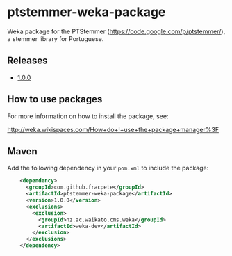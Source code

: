 ptstemmer-weka-package
======================

Weka package for the PTStemmer (https://code.google.com/p/ptstemmer/), a stemmer
library for Portuguese.


Releases
--------

* [1.0.0](https://github.com/fracpete/ptstemmer-weka-package/releases/download/v1.0.0/ptstemmer-1.0.0.zip)


How to use packages
-------------------

For more information on how to install the package, see:

http://weka.wikispaces.com/How+do+I+use+the+package+manager%3F


Maven
-----

Add the following dependency in your `pom.xml` to include the package:

```xml
    <dependency>
      <groupId>com.github.fracpete</groupId>
      <artifactId>ptstemmer-weka-package</artifactId>
      <version>1.0.0</version>
      <exclusions>
        <exclusion>
          <groupId>nz.ac.waikato.cms.weka</groupId>
          <artifactId>weka-dev</artifactId>
        </exclusion>
      </exclusions>
    </dependency>
```

